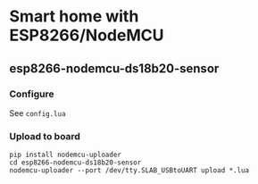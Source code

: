 # Smart home with ESP8266/NodeMCU

## esp8266-nodemcu-ds18b20-sensor

### Configure

See `config.lua`

### Upload to board

    pip install nodemcu-uploader
    cd esp8266-nodemcu-ds18b20-sensor
    nodemcu-uploader --port /dev/tty.SLAB_USBtoUART upload *.lua
